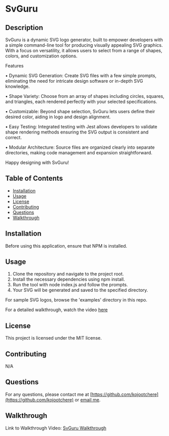 # SvGuru

## Description

SvGuru is a dynamic SVG logo generator, built to empower developers with a simple command-line tool for producing visually appealing SVG graphics. With a focus on versatility, it allows users to select from a range of shapes, colors, and customization options.

Features

•	Dynamic SVG Generation: Create SVG files with a few simple prompts, eliminating the need for intricate design software or in-depth SVG knowledge.

•	Shape Variety: Choose from an array of shapes including circles, squares, and triangles, each rendered perfectly with your selected specifications.

•	Customizable: Beyond shape selection, SvGuru lets users define their desired color, aiding in logo and design alignment.

•	Easy Testing: Integrated testing with Jest allows developers to validate shape rendering methods ensuring the SVG output is consistent and correct.

•	Modular Architecture: Source files are organized clearly into separate directories, making code management and expansion straightforward.

Happy designing with SvGuru!

## Table of Contents
- [Installation](#installation)
- [Usage](#usage)
- [License](#license)
- [Contributing](#contributing)
- [Questions](#questions)
- [Walkthrough](#walkthrough)

## Installation
Before using this application, ensure that NPM is installed.

## Usage
1. Clone the repository and navigate to the project root.
2. Install the necessary dependencies using npm install.
3. Run the tool with node index.js and follow the prompts.
4. Your SVG will be generated and saved to the specified directory.

For sample SVG logos, browse the 'examples' directory in this repo.

For a detailed walkthrough, watch the video [here](#walkthrough)

## License
This project is licensed under the MIT license.

## Contributing
N/A

## Questions
For any questions, please contact me at [https://github.com/kojootchere](https://github.com/kojootchere) or [email me](mailto:kojootchere@gmail.com).

## Walkthrough

Link to Walkthrough Video: [SvGuru Walkthrough](https://github.com/kojootchere/SvGuru/raw/main/SvGuru-Walkthrough.mov)